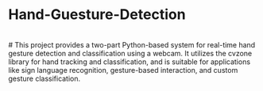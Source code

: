 # Hand-Guesture-Detection
<Br>
# This project provides a two-part Python-based system for real-time hand gesture detection and classification using a webcam. It utilizes the cvzone library for hand tracking and classification, and is suitable for applications like sign language recognition, gesture-based interaction, and custom gesture classification.
